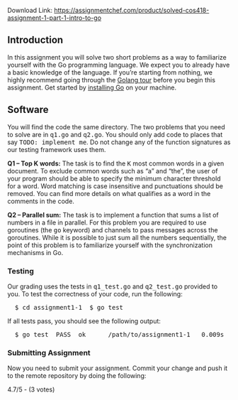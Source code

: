 Download Link: https://assignmentchef.com/product/solved-cos418-assignment-1-part-1-intro-to-go
<br>
<h2><a id="user-content-introduction" class="anchor" href="https://github.com/theoliao1998/Distributed-Systems/tree/master/1-1%20Intro%20to%20Go#introduction" aria-hidden="true"></a>Introduction</h2>

In this assignment you will solve two short problems as a way to familiarize yourself with the Go programming language. We expect you to already have a basic knowledge of the language. If you’re starting from nothing, we highly recommend going through the <a href="https://tour.golang.org/list" rel="nofollow">Golang tour</a> before you begin this assignment. Get started by <a href="https://golang.org/doc/install" rel="nofollow">installing Go</a> on your machine.

<h2><a id="user-content-software" class="anchor" href="https://github.com/theoliao1998/Distributed-Systems/tree/master/1-1%20Intro%20to%20Go#software" aria-hidden="true"></a>Software</h2>

You will find the code the same directory. The two problems that you need to solve are in <tt>q1.go</tt> and <tt>q2.go</tt>. You should only add code to places that say <tt>TODO: implement me</tt>. Do not change any of the function signatures as our testing framework uses them.

<b>Q1 – Top K words:</b> The task is to find the <tt>K</tt> most common words in a given document. To exclude common words such as “a” and “the”, the user of your program should be able to specify the minimum character threshold for a word. Word matching is case insensitive and punctuations should be removed. You can find more details on what qualifies as a word in the comments in the code.

<b>Q2 – Parallel sum:</b> The task is to implement a function that sums a list of numbers in a file in parallel. For this problem you are required to use goroutines (the <tt>go</tt> keyword) and channels to pass messages across the goroutines. While it is possible to just sum all the numbers sequentially, the point of this problem is to familiarize yourself with the synchronization mechanisms in Go.

<h3><a id="user-content-testing" class="anchor" href="https://github.com/theoliao1998/Distributed-Systems/tree/master/1-1%20Intro%20to%20Go#testing" aria-hidden="true"></a>Testing</h3>

Our grading uses the tests in <tt>q1_test.go</tt> and <tt>q2_test.go</tt> provided to you. To test the correctness of your code, run the following:

<pre>  $ cd assignment1-1  $ go test</pre>

If all tests pass, you should see the following output:

<pre>  $ go test  PASS  ok      /path/to/assignment1-1   0.009s</pre>

<h3><a id="user-content-submitting-assignment" class="anchor" href="https://github.com/theoliao1998/Distributed-Systems/tree/master/1-1%20Intro%20to%20Go#submitting-assignment" aria-hidden="true"></a>Submitting Assignment</h3>

Now you need to submit your assignment. Commit your change and push it to the remote repository by doing the following:

4.7/5 - (3 votes)
